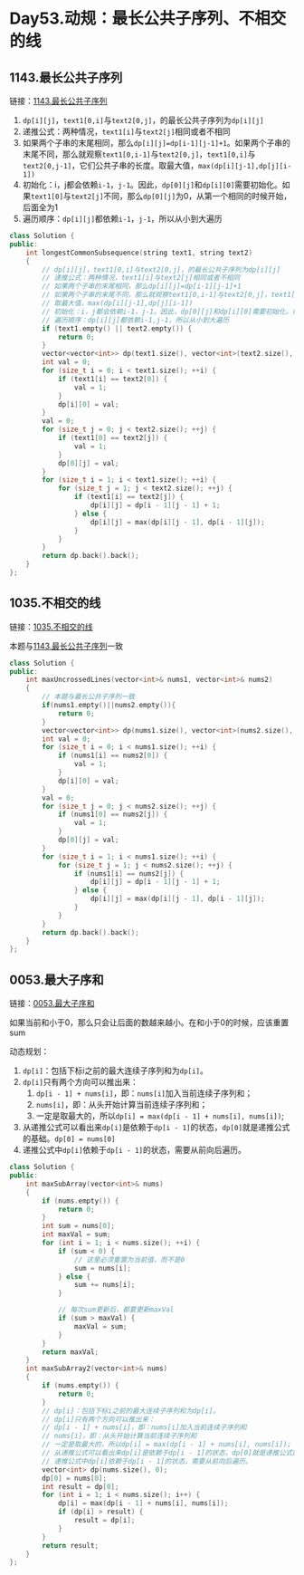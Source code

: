 # Day53.动规：最长公共子序列、不相交的线


## 1143.最长公共子序列

链接：[1143.最长公共子序列](https://leetcode.cn/problems/longest-common-subsequence/)


1. `dp[i][j]`，`text1[0,i]`与`text2[0,j]`，的最长公共子序列为`dp[i][j]`
2. 递推公式：两种情况，`text1[i]`与`text2[j]`相同或者不相同
3. 如果两个子串的末尾相同，那么`dp[i][j]=dp[i-1][j-1]+1`。如果两个子串的末尾不同，那么就观察`text1[0,i-1]`与`text2[0,j]`，`text1[0,i]`与`text2[0,j-1]`，它们公共子串的长度。取最大值，`max(dp[i][j-1],dp[j][i-1])`
4. 初始化：i，j都会依赖`i-1`，`j-1`。因此，`dp[0][j]`和`dp[i][0]`需要初始化。如果`text1[0]`与`text2[j]`不同，那么`dp[0][j]`为0，从第一个相同的时候开始，后面全为1
5. 遍历顺序：`dp[i][j]`都依赖`i-1`，`j-1`，所以从小到大遍历

```cpp
class Solution {
public:
    int longestCommonSubsequence(string text1, string text2)
    {
        // dp[i][j]，text1[0,i]与text2[0,j]，的最长公共子序列为dp[i][j]
        // 递推公式：两种情况，text1[i]与text2[j]相同或者不相同
        // 如果两个子串的末尾相同，那么dp[i][j]=dp[i-1][j-1]+1
        // 如果两个子串的末尾不同，那么就观察text1[0,i-1]与text2[0,j]，text1[0,i]与text2[0,j-1]，它们公共子串的长度
        // 取最大值，max(dp[i][j-1],dp[j][i-1])
        // 初始化：i，j都会依赖i-1，j-1。因此，dp[0][j]和dp[i][0]需要初始化。如果text1[0]与text2[j]不同，那么dp[0][j]为0，从第一个相同的时候开始，后面全为1
        // 遍历顺序：dp[i][j]都依赖i-1,j-1，所以从小到大遍历
        if (text1.empty() || text2.empty()) {
            return 0;
        }
        vector<vector<int>> dp(text1.size(), vector<int>(text2.size(), 0));
        int val = 0;
        for (size_t i = 0; i < text1.size(); ++i) {
            if (text1[i] == text2[0]) {
                val = 1;
            }
            dp[i][0] = val;
        }
        val = 0;
        for (size_t j = 0; j < text2.size(); ++j) {
            if (text1[0] == text2[j]) {
                val = 1;
            }
            dp[0][j] = val;
        }
        for (size_t i = 1; i < text1.size(); ++i) {
            for (size_t j = 1; j < text2.size(); ++j) {
                if (text1[i] == text2[j]) {
                    dp[i][j] = dp[i - 1][j - 1] + 1;
                } else {
                    dp[i][j] = max(dp[i][j - 1], dp[i - 1][j]);
                }
            }
        }
        return dp.back().back();
    }
};

```







## 1035.不相交的线

链接：[1035.不相交的线](https://leetcode.cn/problems/uncrossed-lines/)

本题与[1143.最长公共子序列](https://leetcode.cn/problems/longest-common-subsequence/)一致


```cpp
class Solution {
public:
    int maxUncrossedLines(vector<int>& nums1, vector<int>& nums2)
    {
        // 本题与最长公共子序列一致
        if(nums1.empty()||nums2.empty()){
            return 0;
        }
        vector<vector<int>> dp(nums1.size(), vector<int>(nums2.size(), 0));
        int val = 0;
        for (size_t i = 0; i < nums1.size(); ++i) {
            if (nums1[i] == nums2[0]) {
                val = 1;
            }
            dp[i][0] = val;
        }
        val = 0;
        for (size_t j = 0; j < nums2.size(); ++j) {
            if (nums1[0] == nums2[j]) {
                val = 1;
            }
            dp[0][j] = val;
        }
        for (size_t i = 1; i < nums1.size(); ++i) {
            for (size_t j = 1; j < nums2.size(); ++j) {
                if (nums1[i] == nums2[j]) {
                    dp[i][j] = dp[i - 1][j - 1] + 1;
                } else {
                    dp[i][j] = max(dp[i][j - 1], dp[i - 1][j]);
                }
            }
        }
        return dp.back().back();
    }
};

```








## 0053.最大子序和

链接：[0053.最大子序和](https://leetcode.cn/problems/maximum-subarray/)

如果当前和小于0，那么只会让后面的数越来越小。在和小于0的时候，应该重置sum

动态规划：

1. `dp[i]`：包括下标i之前的最大连续子序列和为`dp[i]`。
2. `dp[i]`只有两个方向可以推出来：
   1. `dp[i - 1] + nums[i]`，即：`nums[i]`加入当前连续子序列和；
   2. `nums[i]`，即：从头开始计算当前连续子序列和；
   3. 一定是取最大的，所以`dp[i] = max(dp[i - 1] + nums[i], nums[i])`;
3. 从递推公式可以看出来`dp[i]`是依赖于`dp[i - 1]`的状态，`dp[0]`就是递推公式的基础。`dp[0] = nums[0]`
4. 递推公式中`dp[i]`依赖于`dp[i - 1]`的状态，需要从前向后遍历。


```cpp
class Solution {
public:
    int maxSubArray(vector<int>& nums)
    {
        if (nums.empty()) {
            return 0;
        }
        int sum = nums[0];
        int maxVal = sum;
        for (int i = 1; i < nums.size(); ++i) {
            if (sum < 0) {
                // 这里必须重置为当前值，而不是0
                sum = nums[i];
            } else {
                sum += nums[i];
            }

            // 每次sum更新后，都要更新maxVal
            if (sum > maxVal) {
                maxVal = sum;
            }
        }
        return maxVal;
    }
    int maxSubArray2(vector<int>& nums)
    {
        if (nums.empty()) {
            return 0;
        }
        // dp[i]：包括下标i之前的最大连续子序列和为dp[i]。
        // dp[i]只有两个方向可以推出来：
        // dp[i - 1] + nums[i]，即：nums[i]加入当前连续子序列和
        // nums[i]，即：从头开始计算当前连续子序列和
        // 一定是取最大的，所以dp[i] = max(dp[i - 1] + nums[i], nums[i]);
        // 从递推公式可以看出来dp[i]是依赖于dp[i - 1]的状态，dp[0]就是递推公式的基础。dp[0] = nums[0]
        // 递推公式中dp[i]依赖于dp[i - 1]的状态，需要从前向后遍历。
        vector<int> dp(nums.size(), 0);
        dp[0] = nums[0];
        int result = dp[0];
        for (int i = 1; i < nums.size(); i++) {
            dp[i] = max(dp[i - 1] + nums[i], nums[i]);
            if (dp[i] > result) {
                result = dp[i];
            }
        }
        return result;
    }
};

```




